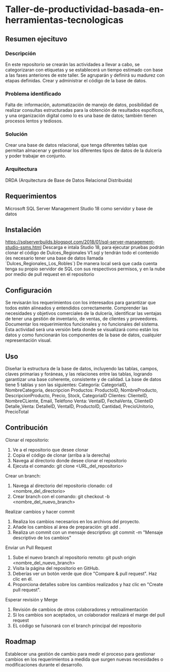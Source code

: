 # Taller-de-productividad-basada-en-herramientas-tecnologicas
## Resumen ejecituvo
### Descripción
En este repositorio se crearán las actividades a llevar a cabo, se categorizaran con etiquetas y se establecerá un tiempo estimado con base a las fases anteriores de este taller. Se agruparán y definirá su madurez con etapas definidas. Crear y administrar el código de la base de datos. 
### Problema identificado
Falta de: información, automatización de manejo de datos, posibilidad de realizar consultas estructuradas para la obtención de resultados espcificos, y una organización digital como lo es una base de datos; también tienen procesos lentos y tediosos.
### Solución
Crear una base de datos relacional, que tenga diferentes tablas que permitan almacenar y gestionar los diferentes tipos de datos de la dulcería y poder trabajar en conjunto.
### Arquitectura
DRDA (Arquitectura de Base de Datos Relacional Distribuida)

## Requerimientos
Microsoft SQL Server Management Studio 18 como servidor y base de datos

## Instalación 
https://sqlserverbuilds.blogspot.com/2018/01/sql-server-management-studio-ssms.html
Descarga e intala Studio 18, para ejecutar pruebas podrán clonar el código de Dulces_Regionales V1.sql y tendrán todo el contenido (es necesario tener una base de datos llamada ´Dulces_Regionales_Los_Robles´)
De manera local será que cada cuenta tenga su propio servidor de SQL con sus respectivos permisos, y en la nube por medio de pull request en el repositorio

## Configuración
Se revisarán los requerimientos con los interesados para garantizar que todos estén alineados y entendidos correctamente.
Comprender las necesidades y objetivos comerciales de la dulcería, identificar las ventajas de tener una gestión de inventario, de ventas, de clientes y proveedores. Documentar los requerimientos funcionales y no funcionales del sistema.
Esta actividad será una versión beta donde se visualizará como están los datos y como funcionarán los componentes de la base de datos, cualquier representación visual.

## Uso
Diseñar la estructura de la base de datos, incluyendo las tablas, campos, claves primarias y foráneas, y las relaciones entre las tablas, logrando garantizar una base coherente, consistente y de calidad.
La base de datos tiene 5 tablas y son las siguientes:
Categoría: CategoriaID, NombreCategoria, descripcion
Productos: ProductoID, NombreProducto, DescripcionProducto, Precio, Stock, CategoriaID
Clientes: ClienteID, NombreCLiente, Email, Teléfono
Venta: VentaID, FechaVenta, ClienteID
Detalle_Venta: DetalleID, VentaID, ProductoID, Cantidad, PrecioUnitorio, PrecioTotal

## Contribución
Clonar el repositorio:
1. Ve a el repositorio que desee clonar
2. Copia el código de clonar (arriba a la derecha)
3. Navega al directorio donde desee clonar el repositorio
4. Ejecuta el comando: git clone <URL_del_repositorio>

Crear un branch:
1. Navega al directorio del repositorio clonado: cd <nombre_del_directorio>
2. Crear branch con el comando: git checkout -b <nombre_del_nuevo_branch>

Realizar cambios y hacer commit
1. Realiza los cambios necesarios en los archivos del proyecto.
2. Añade los cambios al área de preparación: git add .
3. Realiza un commit con un mensaje descriptivo: git commit -m "Mensaje descriptivo de los cambios"

Enviar un Pull Request
1. Sube el nuevo branch al repositorio remoto: git push origin <nombre_del_nuevo_branch>
2. Visita la página del repositorio en GitHub.
3. Deberías ver un botón verde que dice "Compare & pull request". Haz clic en él.
4. Proporciona detalles sobre los cambios realizados y haz clic en "Create pull request".

Esperar revisión y Merge
1. Revisión de cambios de otros colaboradores y retroalimentación
2. Si los cambios son aceptados, un colaborador realizará el marge del pull request
3. EL código se fuisonará con el branch principal del repositorio

## Roadmap
Establecer una gestión de cambio para medir el proceso para gestionar cambios en los requerimientos a medida que surgen nuevas necesidades o modificaciones durante el desarrollo.


